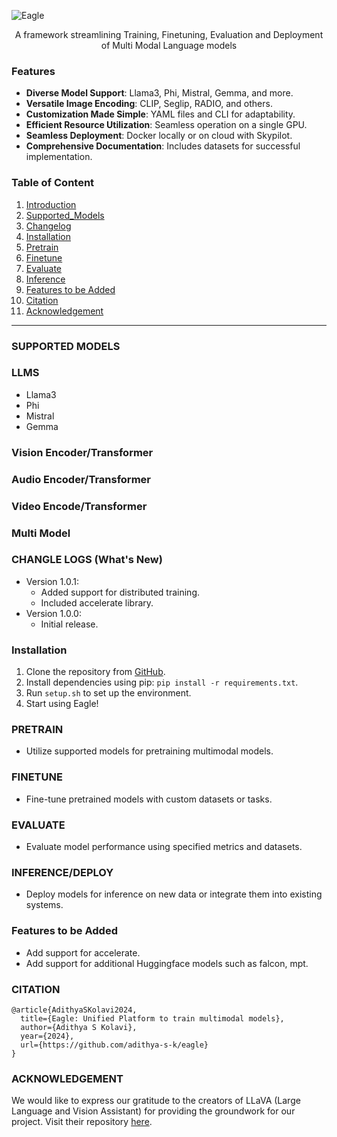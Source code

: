 

![Eagle](https://github.com/adithya-s-k/eagle/assets/27956426/77351cfa-dfed-41ae-a481-6d761cd53e8d)
<div align="center">
A framework streamlining Training, Finetuning, Evaluation and Deployment of Multi Modal Language models
</div>


### Features

- **Diverse Model Support**: Llama3, Phi, Mistral, Gemma, and more.
- **Versatile Image Encoding**: CLIP, Seglip, RADIO, and others.
- **Customization Made Simple**: YAML files and CLI for adaptability.
- **Efficient Resource Utilization**: Seamless operation on a single GPU.
- **Seamless Deployment**: Docker locally or on cloud with Skypilot.
- **Comprehensive Documentation**: Includes datasets for successful implementation.

### Table of Content

1. [Introduction](#introduction)
2. [Supported_Models](#supported-models)
3. [Changelog](#changelog)
4. [Installation](#installation)
5. [Pretrain](#pretrain)
6. [Finetune](#finetune)
7. [Evaluate](#evaluate)
8. [Inference](#inference-deploy)
9. [Features to be Added](#features-to-be-added)
10. [Citation](#citation)
11. [Acknowledgement](#acknowledgement)
---

### SUPPORTED MODELS

### LLMS
- Llama3
- Phi
- Mistral
- Gemma

### Vision Encoder/Transformer

### Audio Encoder/Transformer

### Video Encode/Transformer

### Multi Model 

### CHANGLE LOGS (What's New)

- Version 1.0.1:
  - Added support for distributed training.
  - Included accelerate library.
- Version 1.0.0:
  - Initial release.

### Installation

1. Clone the repository from [GitHub](https://github.com/adithya-s-k/eagle).
2. Install dependencies using pip: `pip install -r requirements.txt`.
3. Run `setup.sh` to set up the environment.
4. Start using Eagle!

### PRETRAIN

- Utilize supported models for pretraining multimodal models.

### FINETUNE

- Fine-tune pretrained models with custom datasets or tasks.

### EVALUATE

- Evaluate model performance using specified metrics and datasets.

### INFERENCE/DEPLOY

- Deploy models for inference on new data or integrate them into existing systems.

### Features to be Added

- Add support for accelerate.
- Add support for additional Huggingface models such as falcon, mpt.

### CITATION

```
@article{AdithyaSKolavi2024,
  title={Eagle: Unified Platform to train multimodal models},
  author={Adithya S Kolavi},
  year={2024},
  url={https://github.com/adithya-s-k/eagle}
}
```

### ACKNOWLEDGEMENT

We would like to express our gratitude to the creators of LLaVA (Large Language and Vision Assistant) for providing the groundwork for our project. Visit their repository [here](https://github.com/haotian-liu/LLaVA).

